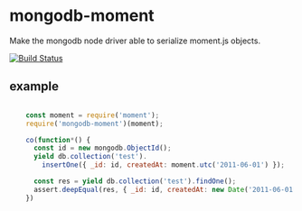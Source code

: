 # mongodb-moment


Make the mongodb node driver able to serialize moment.js objects.

[![Build Status](https://travis-ci.org/vkarpov15/mongodb-moment.svg?branch=master)](https://travis-ci.org/vkarpov15/mongodb-moment)


## example

```javascript

    const moment = require('moment');
    require('mongodb-moment')(moment);

    co(function*() {
      const id = new mongodb.ObjectId();
      yield db.collection('test').
        insertOne({ _id: id, createdAt: moment.utc('2011-06-01') });

      const res = yield db.collection('test').findOne();
      assert.deepEqual(res, { _id: id, createdAt: new Date('2011-06-01') });
    })
  
```